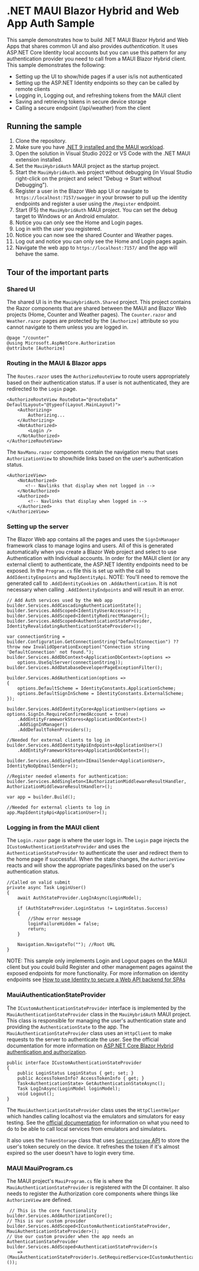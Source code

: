# .NET MAUI Blazor Hybrid and Web App Auth Sample
This sample demonstrates how to build .NET MAUI Blazor Hybrid and Web Apps that shares common UI and also provides *authentication*. It uses ASP.NET Core Identity local accounts but you can use this pattern for any authentication provider you need to call from a MAUI Blazor Hybrid client. This sample demonstrates the following:
- Setting up the UI to show/hide pages if a user is/is not authenticated
- Setting up the ASP.NET Identity endpoints so they can be called by remote clients
- Logging in, Logging out, and refreshing tokens from the MAUI client
- Saving and retrieving tokens in secure device storage
- Calling a secure endpoint (/api/weather) from the client

## Running the sample
1. Clone the repository.
1. Make sure you have [.NET 9 installed and the MAUI workload](https://learn.microsoft.com/en-us/dotnet/maui/get-started/installation?view=net-maui-9.0&tabs=vswin).
1. Open the solution in Visual Studio 2022 or VS Code with the .NET MAUI extension installed.
1. Set the `MauiHybridAuth` MAUI project as the startup project.
1. Start the `MauiHybridAuth.Web` project without debugging (in Visual Studio right-click on the project and select "Debug -> Start without Debugging").
1. Register a user in the Blazor Web app UI or navigate to `https://localhost:7157/swagger` in your browser to pull up the identity endpoints and register a user using the `/Register` endpoint.
1. Start (F5) the `MauiHybridAuth` MAUI project. You can set the debug target to Windows or an Android emulator.
1. Notice you can only see the Home and Login pages.
1. Log in with the user you registered.
1. Notice you can now see the shared Counter and Weather pages.
1. Log out and notice you can only see the Home and Login pages again.
1. Navigate the web app to `https://localhost:7157/` and the app will behave the same.

## Tour of the important parts
### Shared UI
The shared UI is in the `MauiHybridAuth.Shared` project. This project contains the Razor components that are shared between the MAUI and Blazor Web projects (Home, Counter and Weather pages). The `Counter.razor` and `Weather.razor` pages are protected by the `[Authorize]` attribute so you cannot navigate to them unless you are logged in.

```code
@page "/counter"
@using Microsoft.AspNetCore.Authorization
@attribute [Authorize]
```
### Routing in the MAUI & Blazor apps
The `Routes.razor` uses the `AuthorizeRouteView` to route users appropriately based on their authentication status. If a user is not authenticated, they are redirected to the `Login` page.

```code
<AuthorizeRouteView RouteData="@routeData" DefaultLayout="@typeof(Layout.MainLayout)">
    <Authorizing>
        Authorizing...
    </Authorizing>
    <NotAuthorized>
        <Login />
    </NotAuthorized>
</AuthorizeRouteView>
```

The `NavManu.razor` components contain the navigation menu that uses `AuthorizationView` to show/hide links based on the user's authentication status.

```code
<AuthorizeView>
    <NotAuthorized>
       <!-- Navlinks that display when not logged in -->
    </NotAuthorized>
    <Authorized>
        <!-- Navlinks that display when logged in -->
    </Authorized>
</AuthorizeView>
```
### Setting up the server
The Blazor Web app contains all the pages and uses the `SignInManager` framework class to manage logins and users. All of this is generated automatically when you create a Blazor Web project and select to use Authentication with Individual accounts. In order for the MAUI client (or any external client) to authenticate, the ASP.NET Identity endpoints need to be exposed. In the `Program.cs` file this is set up with the call to `AddIdentityEnpoints` and `MapIdentityApi`. NOTE: You'll need to remove the generated call to `.AddIdentityCookies` on `.AddAuthentication`. It is not necessary when calling `.AddIdentityEndpoints` and will result in an error.

```code
// Add Auth services used by the Web app
builder.Services.AddCascadingAuthenticationState();
builder.Services.AddScoped<IdentityUserAccessor>();
builder.Services.AddScoped<IdentityRedirectManager>();
builder.Services.AddScoped<AuthenticationStateProvider, IdentityRevalidatingAuthenticationStateProvider>();

var connectionString = builder.Configuration.GetConnectionString("DefaultConnection") ?? throw new InvalidOperationException("Connection string 'DefaultConnection' not found.");
builder.Services.AddDbContext<ApplicationDbContext>(options =>
    options.UseSqlServer(connectionString));
builder.Services.AddDatabaseDeveloperPageExceptionFilter();

builder.Services.AddAuthentication(options =>
{
    options.DefaultScheme = IdentityConstants.ApplicationScheme;
    options.DefaultSignInScheme = IdentityConstants.ExternalScheme;
});

builder.Services.AddIdentityCore<ApplicationUser>(options => options.SignIn.RequireConfirmedAccount = true)
    .AddEntityFrameworkStores<ApplicationDbContext>()
    .AddSignInManager()
    .AddDefaultTokenProviders();

//Needed for external clients to log in
builder.Services.AddIdentityApiEndpoints<ApplicationUser>()
    .AddEntityFrameworkStores<ApplicationDbContext>();

builder.Services.AddSingleton<IEmailSender<ApplicationUser>, IdentityNoOpEmailSender>();

//Register needed elements for authentication:
builder.Services.AddSingleton<IAuthorizationMiddlewareResultHandler, AuthorizationMiddlewareResultHandler>();

var app = builder.Build();

//Needed for external clients to log in
app.MapIdentityApi<ApplicationUser>();
```
### Logging in from the MAUI client
The `Login.razor` page is where the user logs in. The `Login` page injects the `ICustomAuthenticationStateProvider` and uses the `AuthenticationStateProvider` to authenticate the user and redirect them to the home page if successful. When the state changes, the `AuthorizeView` reacts and will show the appropriate pages/links based on the user's authentication status.

```code
//Called on valid submit
private async Task LoginUser()
{
    await AuthStateProvider.LogInAsync(LoginModel);

    if (AuthStateProvider.LoginStatus != LoginStatus.Success)
    {
        //Show error message
        loginFailureHidden = false;
        return;
    }

    Navigation.NavigateTo(""); //Root URL
}
```
NOTE: This sample only implements Login and Logout pages on the MAUI client but you could build Register and other management pages against the exposed endpoints for more functionality. For more information on identity endpoints see [How to use Identity to secure a Web API backend for SPAs](https://learn.microsoft.com/en-us/aspnet/core/security/authentication/identity-api-authorization)

### MauiAuthenticationStateProvider
The `ICustomAuthenticationStateProvider` interface is implemented by the `MauiAuthenticationStateProvider` class in the `MauiHybridAuth` MAUI project. This class is responsible for managing the user's authentication state and providing the `AuthenticationState` to the app. The `MauiAuthenticationStateProvider` class uses an `HttpClient` to make requests to the server to authenticate the user. See the official documentation for more information on [ASP.NET Core Blazor Hybrid authentication and authorization](https://learn.microsoft.com/en-us/aspnet/core/blazor/hybrid/security/?view=aspnetcore-8.0&pivots=maui).

```code
public interface ICustomAuthenticationStateProvider
{
    public LoginStatus LoginStatus { get; set; }
    public AccessTokenInfo? AccessTokenInfo { get; }
    Task<AuthenticationState> GetAuthenticationStateAsync();
    Task LogInAsync(LoginModel loginModel);
    void Logout();
}
```
The `MauiAuthenticationStateProvider` class uses the `HttpClientHelper` which handles calling localhost via the emulators and simulators for easy testing. See the [official documentation](https://learn.microsoft.com/dotnet/maui/data-cloud/local-web-services) for information on what you need to do to be able to call local services from emulators and simulators.

It also uses the `TokenStorage` class that uses [`SecureStorage` API](https://learn.microsoft.com/en-us/dotnet/maui/platform-integration/storage/secure-storage?view=net-maui-9.0) to store the user's token securely on the device. It refreshes the token if it's almost expired so the user doesn't have to login every time.

### MAUI MauiProgram.cs
The MAUI project's `MauiProgram.cs` file is where the `MauiAuthenticationStateProvider` is registered with the DI container. It also needs to register the Authorization core components where things like `AuthorizeView` are defined.

```code
 // This is the core functionality
builder.Services.AddAuthorizationCore();
// This is our custom provider
builder.Services.AddScoped<ICustomAuthenticationStateProvider, MauiAuthenticationStateProvider>();
// Use our custom provider when the app needs an AuthenticationStateProvider
builder.Services.AddScoped<AuthenticationStateProvider>(s
    => (MauiAuthenticationStateProvider)s.GetRequiredService<ICustomAuthenticationStateProvider>());
```
